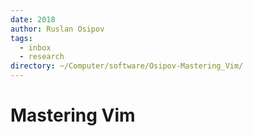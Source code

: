 ```yaml
---
date: 2018
author: Ruslan Osipov
tags:
  - inbox
  - research
directory: ~/Computer/software/Osipov-Mastering_Vim/
---
```


# Mastering Vim


